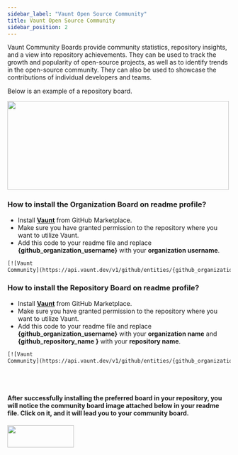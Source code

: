 ```yaml
---
sidebar_label: "Vaunt Open Source Community"
title: Vaunt Open Source Community
sidebar_position: 2
---
```


Vaunt Community Boards provide community statistics, repository insights, and a view into repository achievements. They can be used to track the growth and popularity of open-source projects, as well as to identify trends in the open-source community. They can also be used to showcase the contributions of individual developers and teams.

Below is an example of a repository board.

<p>
    <img src={require('./assets/community_board.png').default}  width="500" height="200"/>
</p>

### How to install the Organization Board on readme profile?

- Install **[Vaunt](https://github.com/marketplace/vaunt-dev)** from GitHub Marketplace.
- Make sure you have granted permission to the repository where you want to utilize Vaunt.
- Add this code to your readme file and replace **\{github_organization_username\}** with your **organization username**.

```html
[![Vaunt
Community](https://api.vaunt.dev/v1/github/entities/{github_organization_username}/badges/community)](https://community.vaunt.dev/board/{github_organization_username})
```

### How to install the Repository Board on readme profile?

- Install **[Vaunt](https://github.com/marketplace/vaunt-dev)** from GitHub Marketplace.
- Make sure you have granted permission to the repository where you want to utilize Vaunt.
- Add this code to your readme file and replace **\{github_organization_username\}** with your **organization name** and **\{github_repository_name \}** with your **repository name**.

```html
[![Vaunt
Community](https://api.vaunt.dev/v1/github/entities/{github_organization_username}/repositories/{github_repository_name}/badges/community)](https://community.vaunt.dev/board/{github_organization_username}/repository/{github_repository_name})
```

<br></br>

#### After successfully installing the preferred board in your repository, you will notice the community board image attached below in your readme file. Click on it, and it will lead you to your community board.

<p>
    <img src={require('./assets/community_badge.png').default}  width="150" height="50"/>
</p>
